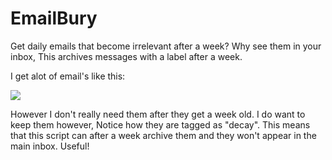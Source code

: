 EmailBury
=========

Get daily emails that become irrelevant after a week? Why see them in your inbox, This archives messages with a label after a week.


I get alot of email's like this:

![](http://i.imgur.com/kAp3471.png)

However I don't really need them after they get a week old. I do want to keep them however, Notice how they are tagged as "decay". This means that this script can after a week archive them and they won't appear in the main inbox. Useful!